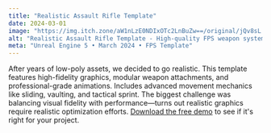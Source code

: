 ```yaml
---
title: "Realistic Assault Rifle Template"
date: 2024-03-01
image: "https://img.itch.zone/aW1nLzE0NDIxOTc2LnBuZw==/original/jQv8sL.png"
alt: "Realistic Assault Rifle Template - High-quality FPS weapon system"
meta: "Unreal Engine 5 • March 2024 • FPS Template"
---
```


After years of low-poly assets, we decided to go realistic. This template features high-fidelity graphics, 
modular weapon attachments, and professional-grade animations. Includes advanced movement mechanics like sliding, 
vaulting, and tactical sprint. The biggest challenge was balancing visual fidelity with performance—turns out 
realistic graphics require realistic optimization efforts. <a href="#">Download the free demo</a> to see if it's right for your project.
